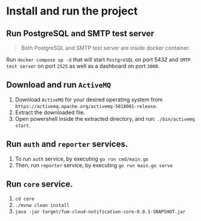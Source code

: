# Install and run the project

## Run PostgreSQL and SMTP test server

> Both PostgreSQL and SMTP test server are inside docker container.

Run `docker compose up -d` that will start `PostgreSQL` on port 5432 and `SMTP test server` on port `2525` as well as a dashboard on port `3000`.

## Download and run `ActiveMQ`

1. Download `ActiveMQ` for your desired operating system from `https://activemq.apache.org/activemq-5018001-release`.
2. Extract the downloaded file.
3. Open powershell inside the extracted directory, and run: `./bin/activemq start`.

## Run `auth` and `reporter` services.

1. To run `auth` service, by executing `go run cmd/main.go`
2. Then, run `reporter` service, by executing `go run main.go serve`

## Run `core` service.

1. `cd core`
2. `./mvnw clean install`
3. `java -jar target/fum-cloud-notification-core-0.0.1-SNAPSHOT.jar`